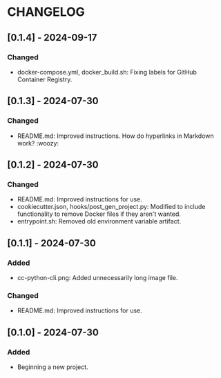 # CHANGELOG


## [0.1.4] - 2024-09-17
### Changed
- docker-compose.yml, docker_build.sh: Fixing labels for GitHub Container Registry.


## [0.1.3] - 2024-07-30
### Changed
- README.md: Improved instructions.  How do hyperlinks in Markdown work? :woozy:


## [0.1.2] - 2024-07-30
### Changed
- README.md: Improved instructions for use.
- cookiecutter.json, hooks/post_gen_project.py: Modified to include
  functionality to remove Docker files if they aren't wanted.
- entrypoint.sh: Removed old environment variable artifact.


## [0.1.1] - 2024-07-30
### Added
- cc-python-cli.png: Added unnecessarily long image file.
### Changed
- README.md: Improved instructions for use.


## [0.1.0] - 2024-07-30
### Added
- Beginning a new project.